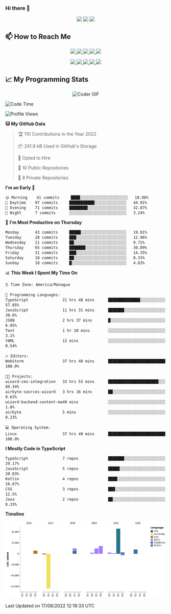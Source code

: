 ### Hi there 👋

<!--
**DevKenny/DevKenny** is a ✨ _special_ ✨ repository because its `README.md` (this file) appears on your GitHub profile.

Here are some ideas to get you started:

- 🔭 I’m currently working on ...
- 🌱 I’m currently learning ...
- 👯 I’m looking to collaborate on ...
- 🤔 I’m looking for help with ...
- 💬 Ask me about ...
- 📫 How to reach me: ...
- 😄 Pronouns: ...
- ⚡ Fun fact: ...
-->

<p align = "center">
  <img src="https://github-readme-stats.vercel.app/api?username=DevKenny&count_private=true&show_icons=true&theme=graywhite&line_height=30&hide_border=true">
  <img src="https://github-readme-stats.vercel.app/api/top-langs/?username=DevKenny&hide=html,css&theme=graywhite&hide_border=true">
  <img src="https://github-profile-summary-cards.vercel.app/api/cards/profile-details?username=DevKenny&theme=vue">
</p>

## 📫 How to Reach Me

<p align="center">
 <a href="https://devkenny.github.io">
  <img src="https://img.shields.io/badge/DevKenny-%23206A5D.svg?&style=for-the-badge&logo=jquery&logoColor=white" />
 </a>

 <a href="https://www.linkedin.com/in/hreal92">
  <img src="https://img.shields.io/badge/connect-%230077B5.svg?&style=for-the-badge&logo=linkedin&logoColor=white" />
 </a>

 <a href="https://join.skype.com/invite/IQ6gVADlpBSM">
  <img src="https://img.shields.io/badge/chat-%2300AFF0.svg?&style=for-the-badge&logo=skype&logoColor=white" />
 </a>

 <a href="mailto:realherrold@gmail.com">
  <img src="https://img.shields.io/badge/email-%23C14438.svg?&style=for-the-badge&logo=Gmail&logoColor=white" />
 </a>

 <a href="https://wa.me/50589517503">
  <img src="https://img.shields.io/badge/Whatsapp-%2300BFA5.svg?&style=for-the-badge&logo=Whatsapp&logoColor=white" />
 </a>
</p>

<p align="center">
  <a href="#">
    <img src="https://badges.pufler.dev/visits/DevKenny/DevKenny?style=flat-square&color=green&logo=github">
  </a>
  <a href="#">
    <img src="https://badges.pufler.dev/years/DevKenny?style=flat-square&color=green&logo=github">
  </a>
  <a href="#">
    <img src="https://badges.pufler.dev/repos/DevKenny?style=flat-square&color=green&logo=github">
  </a>
  <a href="#">
    <img src="https://badges.pufler.dev/gists/DevKenny?style=flat-square&color=green&logo=github">
  </a>
  <a href="#">
    <img src="https://badges.pufler.dev/commits/monthly/DevKenny?style=flat-square&color=green&logo=github">
  </a>
</p>

## 📈 My Programming Stats

<p align="center">
 <img src="https://www.mygo.ge/uploads/blog/1584023795.jpg" alt="Coder GIF" style="max-width:500px">
</p>

<!--START_SECTION:waka-->
![Code Time](http://img.shields.io/badge/Code%20Time-1%2C134%20hrs%2016%20mins-blue)

![Profile Views](http://img.shields.io/badge/Profile%20Views-0-blue)

**🐱 My GitHub Data** 

> 🏆 110 Contributions in the Year 2022
 > 
> 📦 241.9 kB Used in GitHub's Storage 
 > 
> 💼 Opted to Hire
 > 
> 📜 10 Public Repositories 
 > 
> 🔑 8 Private Repositories  
 > 
**I'm an Early 🐤** 

```text
🌞 Morning    41 commits     ████░░░░░░░░░░░░░░░░░░░░░   18.98% 
🌆 Daytime    97 commits     ███████████░░░░░░░░░░░░░░   44.91% 
🌃 Evening    71 commits     ████████░░░░░░░░░░░░░░░░░   32.87% 
🌙 Night      7 commits      ░░░░░░░░░░░░░░░░░░░░░░░░░   3.24%

```
📅 **I'm Most Productive on Thursday** 

```text
Monday       43 commits     █████░░░░░░░░░░░░░░░░░░░░   19.91% 
Tuesday      28 commits     ███░░░░░░░░░░░░░░░░░░░░░░   12.96% 
Wednesday    21 commits     ██░░░░░░░░░░░░░░░░░░░░░░░   9.72% 
Thursday     65 commits     ███████░░░░░░░░░░░░░░░░░░   30.09% 
Friday       31 commits     ███░░░░░░░░░░░░░░░░░░░░░░   14.35% 
Saturday     18 commits     ██░░░░░░░░░░░░░░░░░░░░░░░   8.33% 
Sunday       10 commits     █░░░░░░░░░░░░░░░░░░░░░░░░   4.63%

```


📊 **This Week I Spent My Time On** 

```text
⌚︎ Time Zone: America/Managua

💬 Programming Languages: 
TypeScript               21 hrs 48 mins      ██████████████░░░░░░░░░░░   57.85% 
JavaScript               11 hrs 31 mins      ███████░░░░░░░░░░░░░░░░░░   30.6% 
JSON                     2 hrs 37 mins       █░░░░░░░░░░░░░░░░░░░░░░░░   6.95% 
Text                     1 hr 10 mins        ░░░░░░░░░░░░░░░░░░░░░░░░░   3.1% 
YAML                     12 mins             ░░░░░░░░░░░░░░░░░░░░░░░░░   0.54%

🔥 Editors: 
WebStorm                 37 hrs 40 mins      █████████████████████████   100.0%

🐱‍💻 Projects: 
wizard-cms-integration   33 hrs 53 mins      ██████████████████████░░░   89.34% 
airbyte-sources-wizard   3 hrs 16 mins       ██░░░░░░░░░░░░░░░░░░░░░░░   8.63% 
wizard-backend-content-ma40 mins             ░░░░░░░░░░░░░░░░░░░░░░░░░   1.8% 
airbyte                  5 mins              ░░░░░░░░░░░░░░░░░░░░░░░░░   0.23%

💻 Operating System: 
Linux                    37 hrs 40 mins      █████████████████████████   100.0%

```

**I Mostly Code in TypeScript** 

```text
TypeScript               7 repos             ███████░░░░░░░░░░░░░░░░░░   29.17% 
JavaScript               5 repos             █████░░░░░░░░░░░░░░░░░░░░   20.83% 
Kotlin                   4 repos             ████░░░░░░░░░░░░░░░░░░░░░   16.67% 
CSS                      3 repos             ███░░░░░░░░░░░░░░░░░░░░░░   12.5% 
Java                     2 repos             ██░░░░░░░░░░░░░░░░░░░░░░░   8.33%

```


**Timeline**

![Chart not found](https://raw.githubusercontent.com/DevKenny/DevKenny/main/charts/bar_graph.png) 


 Last Updated on 17/08/2022 12:19:33 UTC
<!--END_SECTION:waka-->
